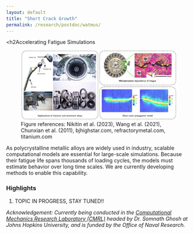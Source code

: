 ```yaml
---
layout: default
title: "Short Crack Growth"
permalink: /research/postdoc/watmus/
---
```

<section class="research-detail"> 

  <h2Accelerating Fatigue Simulations</h2> 

  <figure class="rd-image"> <img src="/research/postdoc/PostdocOverview.png" alt="Short crack growth study"> 
  <figcaption class="rd-figcap"> Figure references: Nikitin et al. (2023), Wang et al. (2021), Chunxian et al. (2011), bjhighstar.com, refractorymetal.com, titanium.com  </figcaption>
  </figure> 

  <div class="rd-content"> <p> As polycrystalline metallic alloys are widely used in industry, scalable computational models are essential for large-scale simulations. Because their fatigue life spans thousands of loading cycles, the models must estimate behavior over long time scales. We are currently developing methods to enable this capability. </p>


  <h3>Highlights</h3>
  <ol class="rd-highlights">
    <li>TOPIC IN PROGRESS, STAY TUNED!!</li>
  </ol>

  <p class="rd-ack"><em>
    Acknowledgement: Currently being conducted in the <a href="https://cmrl.jhu.edu/" target="_blank">Computational Mechanics Research Laboratory (CMRL)</a> headed by Dr. Somnath Ghosh at Johns Hopkins University, and is funded by the Office of Naval Research.
  </em></p>

  </div> 
</section>